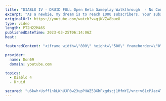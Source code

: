 ```yaml
---
title: "DIABLO IV - DRUID FULL Open Beta Gameplay Walkthrough  - No Commentary"
excerpt: "As a newbie, my dream is to reach 1000 subscribers. Your subscription is a big support in making my small dream come true."
originalUrl: https://youtube.com/watch?v=gjKVZw8bue8
type: video
length: PT2H22M46S
publishedDateTime: 2023-03-25T06:14:06Z
heat: 

featuredContent: "<iframe width=\"800\" height=\"500\" frameborder=\"0\" src=\"https://www.youtube.com/embed/gjKVZw8bue8\" allow=\"accelerometer; autoplay; encrypted-media; gyroscope; picture-in-picture\" allowfullscreen></iframe>"

provider:
  name: Don69
  domain: youtube.com

topics:
  - Diablo 4
  - Druid

secured: "u6kwh+Usff1nkLKhUJF6w23upPHWZ5BXhFxgdscj1MfmYI/vnc+v61cPJac4lPj8rQTGI3rUpbBcHANb3yRACwxLpbIFaY1EqCnsBGW/OgK3MhIyFOjrEK5tgc0dAtuVU04b/cIG+aoEFO8wf6/uPM+hxyAjIB3pLocGcyZ/9X+jyOLFjTBDk4qgVUDV99HDLg3cay349r9bEEAeUT+N89JnqK8NXPNcv/SP7XppcYR/oyG2ExLmPJ6DJnp7C93XSTDGhoS3PHwaGRWWejzD5hxMvEtDlm6NEYlB4Dow77AqY6/8I03XmzLZoADRK+ymqPXa90QqThkLPxTn0TNdqvgVCuSTZFkcUrfiIh68DzJiez/Qrlg4RG6NGvtZfsa7yu5ZFsu4CVPHR7YPP3zTttGU4wX5VnVQHQcbzMDqMdI=;9bvvIuG7Cg2zxjBayZjx7Q=="
---
```


